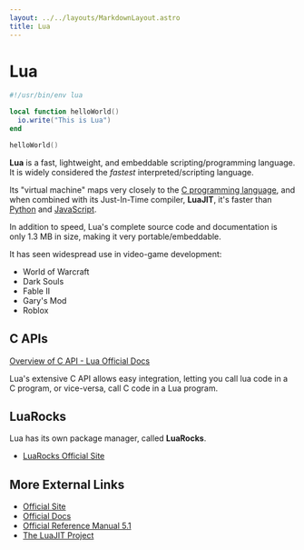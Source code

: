 ```yaml
---
layout: ../../layouts/MarkdownLayout.astro
title: Lua
---
```

# Lua
```lua 
#!/usr/bin/env lua 

local function helloWorld()
  io.write("This is Lua")
end

helloWorld()
```
**Lua** is a fast, lightweight, and embeddable scripting/programming language. 
It is widely considered the *fastest* interpreted/scripting language.

Its "virtual machine" maps very closely to the 
[C programming language](../on/c), and when combined with its Just-In-Time 
compiler, **LuaJIT**, it's faster than [Python](../on/python) and 
[JavaScript](../on/javascript).

In addition to speed, Lua's complete source code and documentation is only 
1.3 MB in size, making it very portable/embeddable.

It has seen widespread use in video-game development:
  - World of Warcraft
  - Dark Souls
  - Fable II 
  - Gary's Mod
  - Roblox

## C APIs
[Overview of C API - Lua Official Docs](http://www.lua.org/pil/24.html)

Lua's extensive C API allows easy integration, letting you call lua code in a C 
program, or vice-versa, call C code in a Lua program.

## LuaRocks
Lua has its own package manager, called **LuaRocks**.
  - [LuaRocks Official Site](https://luarocks.org/)

## More External Links
- [Official Site](https://www.lua.org/)
- [Official Docs](https://www.lua.org/docs.html)
- [Official Reference Manual 5.1](https://www.lua.org/manual/5.1/)
- [The LuaJIT Project](https://luajit.org/)

